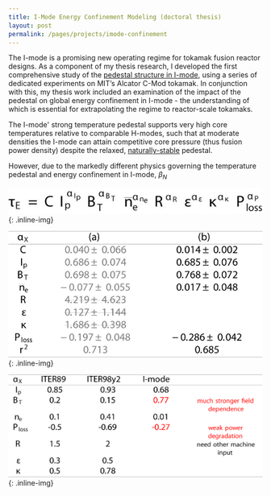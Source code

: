 ```yaml
---
title: I-Mode Energy Confinement Modeling (doctoral thesis)
layout: post
permalink: /pages/projects/imode-confinement
---
```


The I-mode is a promising new operating regime for tokamak fusion reactor designs. As a component of my thesis research, I developed the first comprehensive study of the [pedestal structure in I-mode](/pages/projects/imode-pedestal), using a series of dedicated experiments on MIT’s Alcator C-Mod tokamak.  In conjunction with this, my thesis work included an examination of the impact of the pedestal on global energy confinement in I-mode - the understanding of which is essential for extrapolating the regime to reactor-scale tokamaks.

The I-mode' strong temperature pedestal supports very high core temperatures relative to comparable H-modes, such that at moderate densities the I-mode can attain competitive core pressure (thus fusion power density) despite the relaxed, [naturally-stable](/pages/projects/imode-stability) pedestal.  

However, due to the markedly different physics governing the temperature pedestal and energy confinement in I-mode, $\beta_N$

![scalinglaw](/images/projects/imode-confinement/scalinglaw.jpg){: .inline-img}

![table1](/images/projects/imode-confinement/table1.jpg){: .inline-img}

![table2](/images/projects/imode-confinement/table2.jpg){: .inline-img}